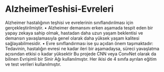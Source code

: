 # AlzheimerTeshisi-Evreleri
Alzheimer hastalığının teşhisi ve evrelerinin sınıflandırılması için gerçekleştirilmiştir.
•	Alzheimer demansını erken aşamada tespit eden bir yapay zekaya sahip olmak, hastadan daha uzun yaşam beklentisi ve demansın yavaşlamasıyla genel olarak daha yüksek yaşam kalitesi sağlayabilmesidir.
•	Evre sınıflandırması ise şu açıdan önem taşımaktadır: Tedavinin, hastalığın evresi ne kadar ileri bir aşamadaysa, süreci yavaşlatma açısından etkisi o kadar yüksektir 
Bu projede CNN veya ConvNet olarak da bilinen Evrişimli bir Sinir Ağı kullanılmıştır. Her ikisi de 4 sınıfa ayrılan eğitim ve test verileri kullanılmıştır.
